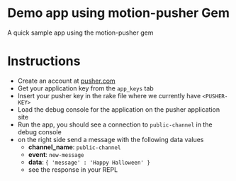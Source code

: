 Demo app using motion-pusher Gem
==================
A quick sample app using the motion-pusher gem

Instructions
==================
* Create an account at [pusher.com](https://app.pusher.com/)
* Get your application key from the `app_keys` tab
* Insert your pusher key in the rake file where we currently have `<PUSHER-KEY>`
* Load the debug console for the application on the pusher application site
* Run the app, you should see a connection to `public-channel` in the debug
  console
* on the right side send a message with the following data values
  * **channel_name**: `public-channel`
  * **event**: `new-message`
  * **data**: `{ 'message' : 'Happy Halloween' }`
  * see the response in your REPL
